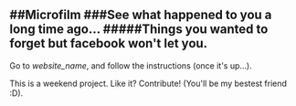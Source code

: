 ##Microfilm
###See what happened to you a long time ago...
#####Things you wanted to forget but facebook won't let you.
---
Go to *website_name*, and follow the instructions (once it's up...).

This is a weekend project. Like it? Contribute! (You'll be my bestest friend :D).

